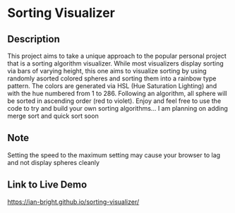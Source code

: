 # Sorting Visualizer

## Description

This project aims to take a unique approach to the popular personal project that is a sorting algorithm visualizer. While most visualizers display sorting via bars of varying height, this one aims to visualize sorting by using randomly asorted colored spheres and sorting them into a rainbow type pattern. The colors are generated via HSL (Hue Saturation Lighting) and with the hue numbered from 1 to 286. Following an algorithm, all sphere will be sorted in ascending order (red to violet). Enjoy and feel free to use the code to try and build your own sorting algorithms... I am planning on adding merge sort and quick sort soon

## Note

Setting the speed to the maximum setting may cause your browser to lag and not display spheres cleanly

## Link to Live Demo

https://ian-bright.github.io/sorting-visualizer/
